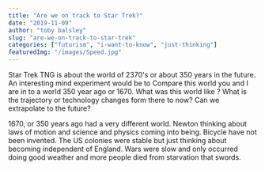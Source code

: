```yaml
---
title: "Are we on track to Star Trek?"
date: "2019-11-09"
author: "toby balsley" 
slug: "are-we-on-track-to-star-trek"
categories: ["futurism", "i-want-to-know", "just-thinking"]
featuredImg: "/images/Speed.jpg"
---
```


Star Trek TNG is about the world of 2370's or about 350 years in the future. An interesting mind experiment would be to Compare this world you and I are in to a world 350 year ago or 1670. What was this world like ? What is the trajectory or technology changes form there to now? Can we extrapolate to the future?

1670, or 350 years ago had a very different world. Newton thinking about laws of motion and science and physics coming into being. Bicycle have not been invented. The US colonies were stable but just thinking about becoming independent of England. Wars were slow and only occurred doing good weather and more people died from starvation that swords.
